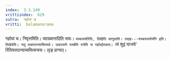 ```yaml
---
index:  3.3.149
vrittiindex:  629
sutra:  गर्हायां च
vritti:  balamanorama 
---
```


गर्हायां च। निवृत्तमिति। व्याख्यानादिति भावः। `यच्चत्रयोरिति, लिहिति चानुवर्तते। तदाह---यच्चयत्रयोर्योगे इति।लिङेवेति। नतु लकारान्तरमित्यर्थः। उदारसणे यच्चेति यत्रेति च गर्हाद्योतकम्। `त्वं शूद्रं याजये' रितियत्तदन्याय्यमित्यन्वयः। लृङ् प्राग्वत्।


